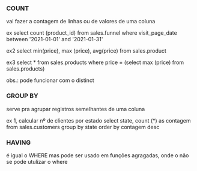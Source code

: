 ### COUNT
vai fazer a contagem de linhas ou de valores de uma coluna

ex
select count (product_id)
from sales.funnel
where visit_page_date between '2021-01-01' and '2021-01-31'

ex2
select min(price), max (price), avg(price)
from sales.product

ex3
select *
from sales.products
where price = (select max (price) from sales.products)

obs.: pode funcionar com o distinct

### GROUP BY
serve pra agrupar registros semelhantes de uma coluna

ex 1, calcular nº de clientes por estado
select state, count (*) as contagem
from sales.customers
group by state
order by contagem desc

### HAVING
é igual o WHERE mas pode ser usado em funções agragadas, onde o não se pode utulizar o where
